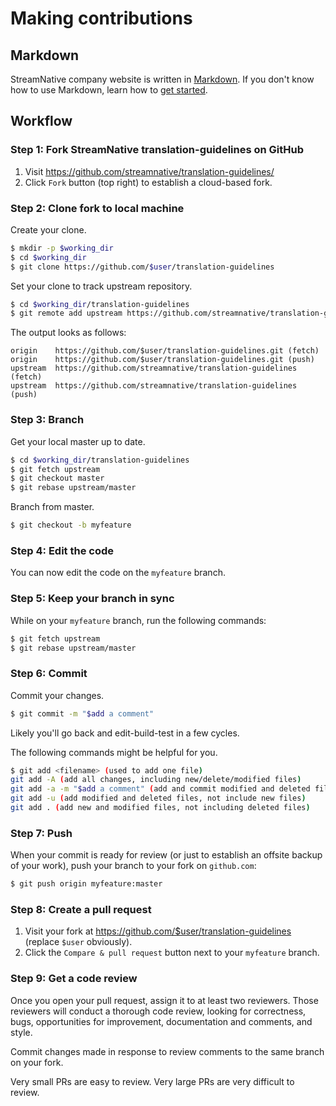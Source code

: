 # Making contributions

## Markdown
StreamNative company website is written in [Markdown](https://www.markdownguide.org/). If you don't know how to use Markdown, learn how to [get started](https://www.markdownguide.org/getting-started).


## Workflow

### Step 1: Fork StreamNative translation-guidelines on GitHub

1. Visit https://github.com/streamnative/translation-guidelines/
2. Click `Fork` button (top right) to establish a cloud-based fork.

### Step 2: Clone fork to local machine

Create your clone.

```sh
$ mkdir -p $working_dir
$ cd $working_dir
$ git clone https://github.com/$user/translation-guidelines
```

Set your clone to track upstream repository.

```sh
$ cd $working_dir/translation-guidelines
$ git remote add upstream https://github.com/streamnative/translation-guidelines.git
```

The output looks as follows:

```
origin    https://github.com/$user/translation-guidelines.git (fetch)
origin    https://github.com/$user/translation-guidelines.git (push)
upstream  https://github.com/streamnative/translation-guidelines (fetch)
upstream  https://github.com/streamnative/translation-guidelines (push)
```

### Step 3: Branch

Get your local master up to date.

```sh
$ cd $working_dir/translation-guidelines
$ git fetch upstream
$ git checkout master
$ git rebase upstream/master
```

Branch from master.

```sh
$ git checkout -b myfeature
```

### Step 4: Edit the code

You can now edit the code on the `myfeature` branch.

### Step 5: Keep your branch in sync

While on your `myfeature` branch, run the following commands:

```sh
$ git fetch upstream
$ git rebase upstream/master

```

### Step 6: Commit

Commit your changes.

```sh
$ git commit -m "$add a comment"
```

Likely you'll go back and edit-build-test in a few cycles. 

The following commands might be helpful for you.

```sh
$ git add <filename> (used to add one file)
git add -A (add all changes, including new/delete/modified files)
git add -a -m "$add a comment" (add and commit modified and deleted files)
git add -u (add modified and deleted files, not include new files)
git add . (add new and modified files, not including deleted files)
```

### Step 7: Push

When your commit is ready for review (or just to establish an offsite backup of your work),
push your branch to your fork on `github.com`:

```sh
$ git push origin myfeature:master
```

### Step 8: Create a pull request

1. Visit your fork at https://github.com/$user/translation-guidelines (replace `$user` obviously).
2. Click the `Compare & pull request` button next to your `myfeature` branch.

### Step 9: Get a code review

Once you open your pull request, assign it to at least two
reviewers. Those reviewers will conduct a thorough code review, looking for
correctness, bugs, opportunities for improvement, documentation and comments, and style.

Commit changes made in response to review comments to the same branch on your fork.

Very small PRs are easy to review. Very large PRs are very difficult to review.
